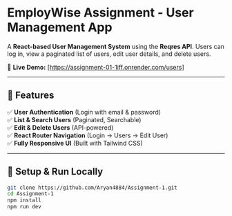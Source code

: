 # EmployWise Assignment - User Management App

A **React-based User Management System** using the **Reqres API**. Users can log in, view a paginated list of users, edit user details, and delete users.  

🚀 **Live Demo:** [https://assignment-01-1iff.onrender.com/users]  

---

## 📌 **Features**
✅ **User Authentication** (Login with email & password)  
✅ **List & Search Users** (Paginated, Searchable)  
✅ **Edit & Delete Users** (API-powered)  
✅ **React Router Navigation** (Login → Users → Edit User)  
✅ **Fully Responsive UI** (Built with Tailwind CSS)  

---

## 🚀 **Setup & Run Locally**
```sh
git clone https://github.com/Aryan4884/Assignment-1.git
cd Assignment-1
npm install
npm run dev
